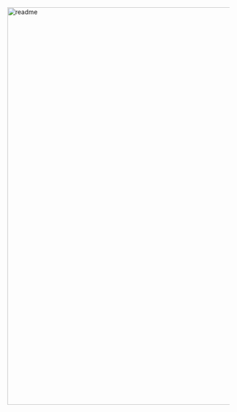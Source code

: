 <img width="900" alt="readme" src="https://github.com/ArulAuror/Data-Science-Portfolio/assets/76837847/59cea8bf-1af8-435d-8c78-5a1dc905573e">
